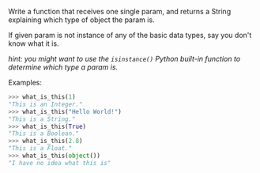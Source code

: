 Write a function that receives one single param, and returns a String explaining which type of object the param is.

If given param is not instance of any of the basic data types, say you don't know what it is.

_hint: you might want to use the `isinstance()` Python built-in function to determine which type a param is._

Examples:

```python
>>> what_is_this(1)
"This is an Integer."
>>> what_is_this("Hello World!")
"This is a String."
>>> what_is_this(True)
"This is a Boolean."
>>> what_is_this(2.8)
"This is a Float."
>>> what_is_this(object())
"I have no idea what this is"
```
